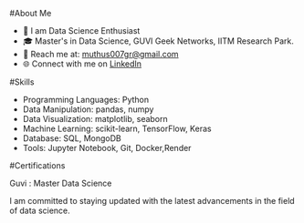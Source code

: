 #About Me

- 🌟 I am Data Science Enthusiast
- 🎓 Master's in Data Science, GUVI Geek Networks, IITM Research Park.
- 📧 Reach me at: muthus007gr@gmail.com
- 🌐 Connect with me on [LinkedIn](https://www.linkedin.com/in/ms-mgr-agri/)

#Skills

* Programming Languages: Python
* Data Manipulation: pandas, numpy
* Data Visualization: matplotlib, seaborn
* Machine Learning: scikit-learn, TensorFlow, Keras
* Database: SQL, MongoDB
* Tools: Jupyter Notebook, Git, Docker,Render

#Certifications  

Guvi : Master Data Science

I am committed to staying updated with the latest advancements in the field of data science. 


<!---
MS-MUTHUSAMY/MS-MUTHUSAMY is a ✨ special ✨ repository because its `README.md` (this file) appears on your GitHub profile.
You can click the Preview link to take a look at your changes.
--->
